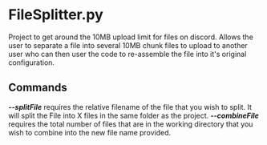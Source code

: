 # FileSplitter.py

Project to get around the 10MB upload limit for files on discord. Allows the user to separate a file into several 10MB chunk files to upload to another user who can then user the code to re-assemble the file into it's original configuration. 

## Commands

***--splitFile*** requires the relative filename of the file that you wish to split. It will split the File into X files in the same folder as the project. 
***--combineFile*** requires the total number of files that are in the working directory that you wish to combine into the new file name provided. 
